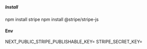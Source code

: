 ##### Install
npm install stripe
npm install @stripe/stripe-js

#### Env
NEXT_PUBLIC_STRIPE_PUBLISHABLE_KEY=
STRIPE_SECRET_KEY=



